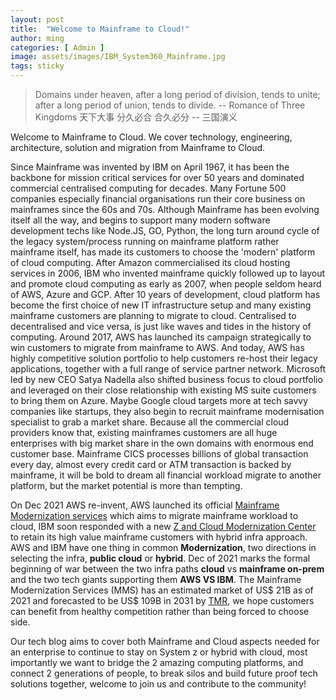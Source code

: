 ```yaml
---
layout: post
title:  "Welcome to Mainframe to Cloud!"
author: ming
categories: [ Admin ]
image: assets/images/IBM_System360_Mainframe.jpg
tags: sticky
---
```


> Domains under heaven,
after a long period of division, tends to unite;
after a long period of union, tends to divide.
-- Romance of Three Kingdoms
天下大事
分久必合
合久必分
-- 三国演义
>

Welcome to Mainframe to Cloud. We cover technology, engineering, architecture, solution and migration from Mainframe to Cloud.

Since Mainframe was invented by IBM on April 1967, it has been the backbone for mission critical services for over 50 years and dominated commercial centralised computing for decades. Many Fortune 500 companies especially financial organisations run their core business on mainframes since the 60s and 70s.
Although Mainframe has been evolving itself all the way, and begins to support many modern software development techs like Node.JS, GO, Python, the long turn around cycle of the legacy system/process running on mainframe platform rather mainframe itself, has made its customers to choose the 'modern' platform of cloud computing.
After Amazon commercialised its cloud hosting services in 2006, IBM who invented mainframe quickly followed up to layout and promote cloud computing as early as 2007, when people seldom heard of AWS, Azure and GCP. After 10 years of development, cloud platform has become the first choice of new IT infrastructure setup and many existing mainframe customers are planning to migrate to cloud. Centralised to decentralised and vice versa, is just like waves and tides in the history of computing. Around 2017, AWS has launched its campaign strategically to win customers to migrate from mainframe to AWS. And today, AWS has highly competitive solution portfolio to help customers re-host their legacy applications, together with a full range of service partner network. Microsoft led by new CEO Satya Nadella also shifted business focus to cloud portfolio and leveraged on their close relationship with existing MS suite customers to bring them on Azure. Maybe Google cloud targets more at tech savvy companies like startups, they also begin to recruit mainframe modernisation specialist to grab a market share. Because all the commercial cloud providers know that, existing mainframes customers are all huge enterprises with big market share in the own domains with enormous end customer base. Mainframe CICS processes billions of global transaction every day, almost every credit card or ATM transaction is backed by mainframe, it will be bold to dream all financial workload migrate to another platform, but the market potential is more than tempting.

On Dec 2021 AWS re-invent, AWS launched its official [Mainframe Modernization services](https://aws.amazon.com/mainframe-modernization/) which aims to migrate mainframe workload to cloud, IBM soon responded with a new [Z and Cloud Modernization Center](https://www.ibm.com/community/z-and-cloud/) to retain its high value mainframe customers with hybrid infra approach. AWS and IBM have one thing in common **Modernization**, two directions in selecting the infra, **public cloud** or **hybrid**. Dec of 2021 marks the formal beginning of war between the two infra paths **cloud** vs **mainframe on-prem** and the two tech giants supporting them **AWS VS IBM**. The Mainframe Modernization Services (MMS) has an estimated market of US$ 21B as of 2021 and forecasted to be US$ 109B in 2031 by [TMR](https://www.transparencymarketresearch.com/mainframe-modernization-services-market.html), we hope customers can benefit from healthy competition rather than being forced to choose side.

Our tech blog aims to cover both Mainframe and Cloud aspects needed for an enterprise to continue to stay on System z or hybrid with cloud, most importantly we want to bridge the 2 amazing computing platforms, and connect  2 generations of people, to break silos and build future proof tech solutions together, welcome to join us and contribute to the community!
